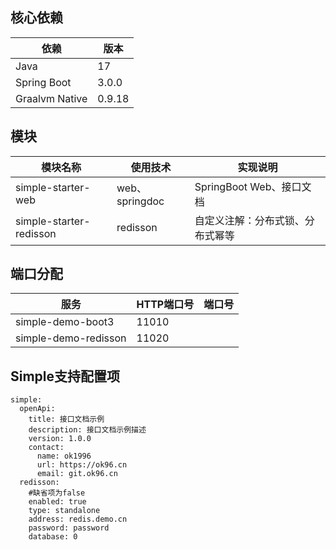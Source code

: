 ## 核心依赖
| 依赖             | 版本      |
|----------------|---------|
| Java           | 17      |
| Spring Boot    | 3.0.0   |
| Graalvm Native | 0.9.18  |

## 模块
| 模块名称                    | 使用技术          | 实现说明                |
|-------------------------|---------------|---------------------|
| simple-starter-web      | web、springdoc | SpringBoot Web、接口文档 |
| simple-starter-redisson | redisson      | 自定义注解：分布式锁、分布式幂等    |

## 端口分配
| 服务                   | HTTP端口号 | 端口号 |
|----------------------|---------|-----|
| simple-demo-boot3    | 11010   |     |
| simple-demo-redisson | 11020   |     |

## Simple支持配置项
~~~
simple:
  openApi:
    title: 接口文档示例
    description: 接口文档示例描述
    version: 1.0.0
    contact:
      name: ok1996
      url: https://ok96.cn
      email: git.ok96.cn
  redisson:
    #缺省项为false
    enabled: true
    type: standalone
    address: redis.demo.cn
    password: password
    database: 0
~~~